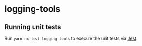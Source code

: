 # logging-tools

## Running unit tests

Run `yarn nx test logging-tools` to execute the unit tests via [Jest](https://jestjs.io).
